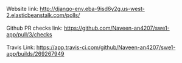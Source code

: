 Website link: http://django-env.eba-9isd6y2g.us-west-2.elasticbeanstalk.com/polls/ <br/><br/>
Github PR checks link: https://github.com/Naveen-an4207/swe1-app/pull/3/checks <br/><br/>
Travis Link: https://app.travis-ci.com/github/Naveen-an4207/swe1-app/builds/269267949
